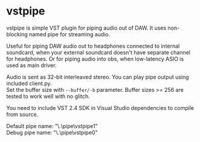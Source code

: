 # vstpipe

vstpipe is simple VST plugin for piping audio out of DAW. It uses non-blocking named pipe for streaming audio.  

Useful for piping DAW audio out to headphones connected to internal soundcard, when your external soundcard doesn't have separate channel for headphones. Or for piping audio into obs, when low-latency ASIO is used as main driver.

Audio is sent as 32-bit interleaved stereo. You can play pipe output using included client.py.  
Set the buffer size with `--buffer/-b` parameter. Buffer sizes >= 256 are tested to work well with no glitch.  

You need to include VST 2.4 SDK in Visual Studio dependencies to compile from source.

Default pipe name: "\\.\pipe\vstpipe1"  
Debug pipe name: "\\.\pipe\vstpipe0"  

